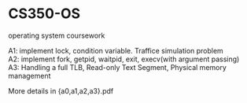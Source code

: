 # CS350-OS
operating system coursework 

A1: implement lock, condition variable. Traffice simulation problem \
A2: implement fork, getpid, waitpid, exit, execv(with argument passing)  \
A3: Handling a full TLB, Read-only Text Segment, Physical memory management

More details in {a0,a1,a2,a3}.pdf
